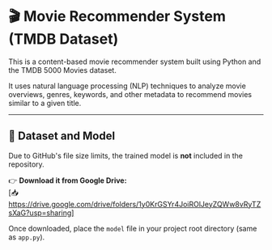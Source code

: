 # 🎬 Movie Recommender System (TMDB Dataset)

This is a content-based movie recommender system built using Python and the TMDB 5000 Movies dataset.

It uses natural language processing (NLP) techniques to analyze movie overviews, genres, keywords, and other metadata to recommend movies similar to a given title.

---

## 📁 Dataset and Model

Due to GitHub's file size limits, the trained model  is **not** included in the repository.

👉 **Download it from Google Drive:**  
[📥 https://drive.google.com/drive/folders/1y0KrGSYr4JoiROlJeyZQWw8vRyTZsXaG?usp=sharing]


Once downloaded, place the `model` file in your project root directory (same as `app.py`).
